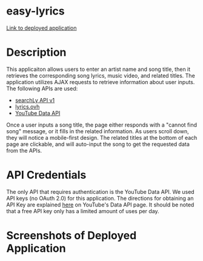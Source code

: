 # easy-lyrics

[Link to deployed application](https://tkennedy118.github.io/easy-lyrics/)

# Description
This applicaiton allows users to enter an artist name and song title, then it retrieves the corresponding song lyrics, music video, and related titles. The application utilizes AJAX requests to retrieve information about user inputs. The following APIs are used:

* [searchLy API v1](https://searchly.asuarez.dev/docs/v1)
* [lyrics.ovh](https://lyricsovh.docs.apiary.io/#)
* [YouTube Data API](https://developers.google.com/youtube/v3)

Once a user inputs a song title, the page either responds with a "cannot find song" message, or it fills in the related information. As users scroll down, they will notice a mobile-first design. The related titles at the bottom of each page are clickable, and will auto-input the song to get the requested data from the APIs. 

# API Credentials
The only API that requires authentication is the YouTube Data API. We used API keys (no OAuth 2.0) for this application. The directions for obtaining an API Key are explained [here](https://developers.google.com/youtube/registering_an_application) on YouTube's Data API page. It should be noted that a free API key only has a limited amount of uses per day.

# Screenshots of Deployed Application


